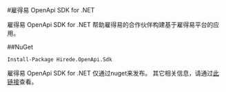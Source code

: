 #雇得易 OpenApi SDK for .NET

雇得易 OpenApi SDK for .NET 帮助雇得易的合作伙伴构建基于雇得易平台的应用。

##NuGet

	Install-Package Hirede.OpenApi.Sdk

雇得易 OpenApi SDK for .NET 仅通过nuget来发布。
其它相关信息，请通过[此链接](https://www.nuget.org/packages/Hirede.OpenApi.Sdk/1.0.0)查看。